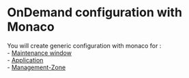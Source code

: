 # OnDemand configuration with Monaco

You will create generic configuration with monaco for :   
      - [Maintenance window](/Maintenance-Window)  
      - [Application](/Application)  
      - [Management-Zone](/Application)  

